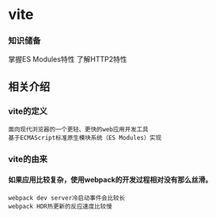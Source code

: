 # vite
### 知识储备
   掌握ES Modules特性
   了解HTTP2特性
   
## 相关介绍   
### vite的定义
    面向现代浏览器的一个更轻、更快的web应用开发工具
    基于ECMAScript标准原生模块系统（ES Modules）实现
    
### vite的由来
#### 如果应用比较复杂，使用webpack的开发过程相对没有那么丝滑。
    webpack dev server冷启动事件会比较长
    webpack HDR热更新的反应速度比较慢
   
